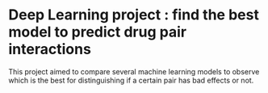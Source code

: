 # Deep Learning project : find the best model to predict drug pair interactions

This project aimed to compare several machine learning models to observe which is the best for distinguishing if a certain pair has bad effects or not. 
